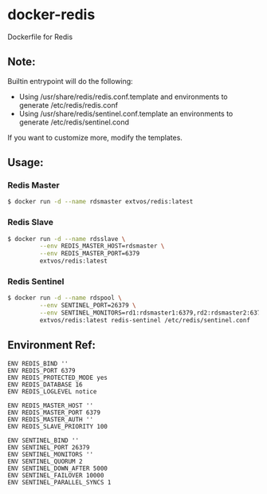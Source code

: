 # docker-redis
Dockerfile for Redis

## Note:

Builtin entrypoint will do the following:
 - Using /usr/share/redis/redis.conf.template and environments to generate /etc/redis/redis.conf
 - Using /usr/share/redis/sentinel.conf.template an environments to generate /etc/redis/sentinel.cond

If you want to customize more, modify the templates.

## Usage:

### Redis Master
```bash
$ docker run -d --name rdsmaster extvos/redis:latest 
```

### Redis Slave
```bash
$ docker run -d --name rdsslave \
         --env REDIS_MASTER_HOST=rdsmaster \
         --env REDIS_MASTER_PORT=6379
         extvos/redis:latest
```

### Redis Sentinel
```bash
$ docker run -d --name rdspool \
         --env SENTINEL_PORT=26379 \
         --env SENTINEL_MONITORS=rd1:rdsmaster1:6379,rd2:rdsmaster2:6379 \
         extvos/redis:latest redis-sentinel /etc/redis/sentinel.conf
```

## Environment Ref:
```
ENV REDIS_BIND ''
ENV REDIS_PORT 6379
ENV REDIS_PROTECTED_MODE yes
ENV REDIS_DATABASE 16
ENV REDIS_LOGLEVEL notice

ENV REDIS_MASTER_HOST ''
ENV REDIS_MASTER_PORT 6379
ENV REDIS_MASTER_AUTH ''
ENV REDIS_SLAVE_PRIORITY 100

ENV SENTINEL_BIND ''
ENV SENTINEL_PORT 26379
ENV SENTINEL_MONITORS ''
ENV SENTINEL_QUORUM 2
ENV SENTINEL_DOWN_AFTER 5000
ENV SENTINEL_FAILOVER 10000
ENV SENTINEL_PARALLEL_SYNCS 1

```